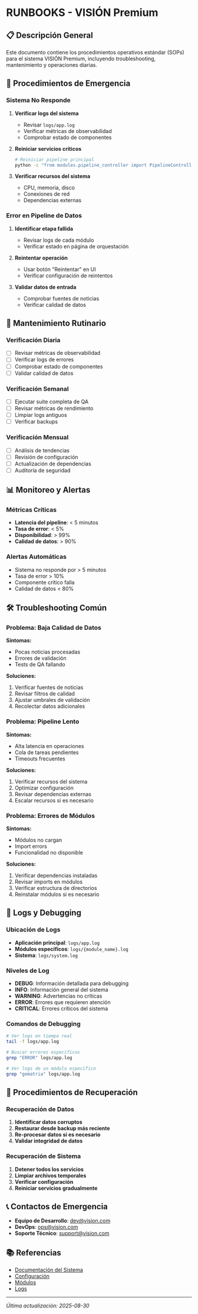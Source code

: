# RUNBOOKS - VISIÓN Premium

## 📋 Descripción General
Este documento contiene los procedimientos operativos estándar (SOPs) para el sistema VISIÓN Premium, incluyendo troubleshooting, mantenimiento y operaciones diarias.

## 🚨 Procedimientos de Emergencia

### Sistema No Responde
1. **Verificar logs del sistema**
   - Revisar `logs/app.log`
   - Verificar métricas de observabilidad
   - Comprobar estado de componentes

2. **Reiniciar servicios críticos**
   ```bash
   # Reiniciar pipeline principal
   python -c "from modules.pipeline_controller import PipelineController; pc = PipelineController(); pc.restart()"
   ```

3. **Verificar recursos del sistema**
   - CPU, memoria, disco
   - Conexiones de red
   - Dependencias externas

### Error en Pipeline de Datos
1. **Identificar etapa fallida**
   - Revisar logs de cada módulo
   - Verificar estado en página de orquestación

2. **Reintentar operación**
   - Usar botón "Reintentar" en UI
   - Verificar configuración de reintentos

3. **Validar datos de entrada**
   - Comprobar fuentes de noticias
   - Verificar calidad de datos

## 🔧 Mantenimiento Rutinario

### Verificación Diaria
- [ ] Revisar métricas de observabilidad
- [ ] Verificar logs de errores
- [ ] Comprobar estado de componentes
- [ ] Validar calidad de datos

### Verificación Semanal
- [ ] Ejecutar suite completa de QA
- [ ] Revisar métricas de rendimiento
- [ ] Limpiar logs antiguos
- [ ] Verificar backups

### Verificación Mensual
- [ ] Análisis de tendencias
- [ ] Revisión de configuración
- [ ] Actualización de dependencias
- [ ] Auditoría de seguridad

## 📊 Monitoreo y Alertas

### Métricas Críticas
- **Latencia del pipeline**: < 5 minutos
- **Tasa de error**: < 5%
- **Disponibilidad**: > 99%
- **Calidad de datos**: > 90%

### Alertas Automáticas
- Sistema no responde por > 5 minutos
- Tasa de error > 10%
- Componente crítico falla
- Calidad de datos < 80%

## 🛠️ Troubleshooting Común

### Problema: Baja Calidad de Datos
**Síntomas:**
- Pocas noticias procesadas
- Errores de validación
- Tests de QA fallando

**Soluciones:**
1. Verificar fuentes de noticias
2. Revisar filtros de calidad
3. Ajustar umbrales de validación
4. Recolectar datos adicionales

### Problema: Pipeline Lento
**Síntomas:**
- Alta latencia en operaciones
- Cola de tareas pendientes
- Timeouts frecuentes

**Soluciones:**
1. Verificar recursos del sistema
2. Optimizar configuración
3. Revisar dependencias externas
4. Escalar recursos si es necesario

### Problema: Errores de Módulos
**Síntomas:**
- Módulos no cargan
- Import errors
- Funcionalidad no disponible

**Soluciones:**
1. Verificar dependencias instaladas
2. Revisar imports en módulos
3. Verificar estructura de directorios
4. Reinstalar módulos si es necesario

## 📝 Logs y Debugging

### Ubicación de Logs
- **Aplicación principal**: `logs/app.log`
- **Módulos específicos**: `logs/{module_name}.log`
- **Sistema**: `logs/system.log`

### Niveles de Log
- **DEBUG**: Información detallada para debugging
- **INFO**: Información general del sistema
- **WARNING**: Advertencias no críticas
- **ERROR**: Errores que requieren atención
- **CRITICAL**: Errores críticos del sistema

### Comandos de Debugging
```bash
# Ver logs en tiempo real
tail -f logs/app.log

# Buscar errores específicos
grep "ERROR" logs/app.log

# Ver logs de un módulo específico
grep "gematria" logs/app.log
```

## 🔄 Procedimientos de Recuperación

### Recuperación de Datos
1. **Identificar datos corruptos**
2. **Restaurar desde backup más reciente**
3. **Re-procesar datos si es necesario**
4. **Validar integridad de datos**

### Recuperación de Sistema
1. **Detener todos los servicios**
2. **Limpiar archivos temporales**
3. **Verificar configuración**
4. **Reiniciar servicios gradualmente**

## 📞 Contactos de Emergencia
- **Equipo de Desarrollo**: dev@vision.com
- **DevOps**: ops@vision.com
- **Soporte Técnico**: support@vision.com

## 📚 Referencias
- [Documentación del Sistema](README.md)
- [Configuración](config/)
- [Módulos](modules/)
- [Logs](logs/)

---
*Última actualización: 2025-08-30*








